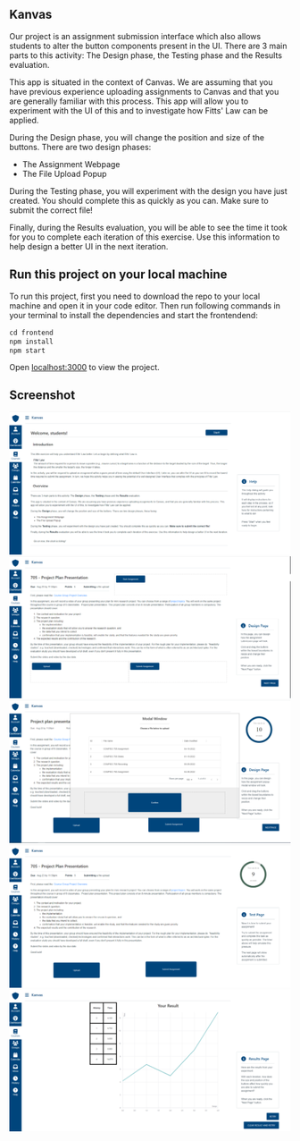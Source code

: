 ## Kanvas

Our project is an assignment submission interface which also allows students to alter the button components present in the UI. There are 3 main parts to this activity: The Design phase, the Testing phase and the Results evaluation.

This app is situated in the context of Canvas. We are assuming that you have previous experience uploading assignments to Canvas and that you are generally familiar with this process. This app will allow you to experiment with the UI of this and to investigate how Fitts' Law can be applied.

During the Design phase, you will change the position and size of the buttons. There are two design phases:

- The Assignment Webpage
- The File Upload Popup

During the Testing phase, you will experiment with the design you have just created. You should complete this as quickly as you can. Make sure to submit the correct file!

Finally, during the Results evaluation, you will be able to see the time it took for you to complete each iteration of this exercise. Use this information to help design a better UI in the next iteration.

## Run this project on your local machine

To run this project, first you need to download the repo to your local machine and open it in your code editor. Then run following commands in your terminal to install the dependencies and start the frontendend:

```
cd frontend
npm install
npm start
```

Open [localhost:3000](https://localhost:3000) to view the project.

## Screenshot

![Screenshot](./frontend/public/Startpage.png)
![Screenshot](./frontend/public/Designpage.png)
![Screenshot](./frontend/public/Designpage3.png)
![Screenshot](./frontend/public/Testpage2.png)
![Screenshot](./frontend/public/Resultpage.PNG)

